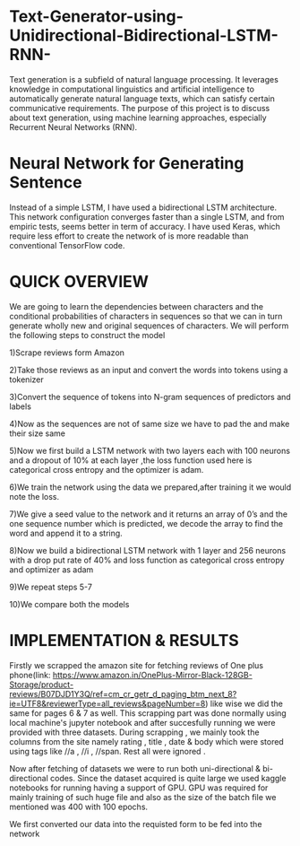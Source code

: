 # Text-Generator-using-Unidirectional-Bidirectional-LSTM-RNN-
Text generation is a subfield of natural language processing. It leverages knowledge in computational linguistics and artificial intelligence to automatically generate natural language texts, which can satisfy certain communicative requirements. The purpose of this project is to discuss about text generation, using machine learning approaches, especially Recurrent Neural Networks (RNN). 
# Neural Network for Generating Sentence 
Instead of a simple LSTM, I have used a bidirectional LSTM architecture. This network configuration converges faster than a single LSTM, and from empiric tests, seems better in term of accuracy. 
I have used Keras, which require less effort to create the network of is more readable than conventional TensorFlow code. 
#  QUICK OVERVIEW
We are going to learn the dependencies between characters and the conditional probabilities of characters in sequences so that we can in turn generate wholly new and original sequences of characters. 
We will perform the following steps to construct the model 

1)Scrape reviews form Amazon

2)Take those reviews as an input and convert the words into tokens using a tokenizer 

3)Convert the sequence of tokens into N-gram sequences of predictors and labels 

4)Now as the sequences are not of same size we have to pad the and make their size same 

5)Now we first build a LSTM network with two layers each with 100 neurons and a dropout of 10% at each layer ,the loss function used here is categorical cross entropy and the optimizer is adam. 

6)We train the network using the data we prepared,after training it we would note the loss. 

7)We give a seed value to the network and it returns an array of 0’s and the one sequence number which is predicted, we decode the array to find the word and append it to a string. 

8)Now we build a bidirectional LSTM network with 1 layer and 256 neurons with a drop put rate of 40% and loss function as categorical cross entropy and optimizer as adam 

9)We repeat steps 5-7 
 
10)We compare both the models 

# IMPLEMENTATION & RESULTS
Firstly we scrapped the amazon site for fetching reviews of One plus phone(link: https://www.amazon.in/OnePlus-Mirror-Black-128GB-Storage/product-reviews/B07DJD1Y3Q/ref=cm_cr_getr_d_paging_btm_next_8?ie=UTF8&reviewerType=all_reviews&pageNumber=8) like wise we did the same for pages 6 & 7 as well. This scrapping part was done normally using local machine's jupyter notebook and after succesfully running we were provided with three datasets. During scrapping , we mainly took the columns from the site namely rating , title , date & body which were stored using tags like //a , //i , //span. Rest all were ignored . 

Now after fetching of datasets we were to run both uni-directional & bi-directional codes. Since the dataset acquired is quite large we used kaggle notebooks for running having a support of GPU. GPU was required for mainly training of such huge file and also as the size of the batch file we mentioned was 400 with 100 epochs. 

We first converted our data into the requisted form to be fed into the network 
[](images/1.png)
